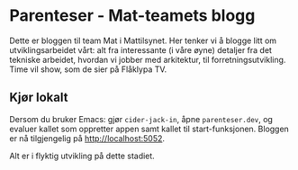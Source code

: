 # Parenteser - Mat-teamets blogg

Dette er bloggen til team Mat i Mattilsynet. Her tenker vi å blogge litt om
utviklingsarbeidet vårt: alt fra interessante (i våre øyne) detaljer fra det
tekniske arbeidet, hvordan vi jobber med arkitektur, til forretningsutvikling.
Time vil show, som de sier på Flåklypa TV.

## Kjør lokalt

Dersom du bruker Emacs: gjør `cider-jack-in`, åpne `parenteser.dev`, og evaluer
kallet som oppretter appen samt kallet til start-funksjonen. Bloggen er nå
tilgjengelig på [http://localhost:5052](http://localhost:5052).

Alt er i flyktig utvikling på dette stadiet.
